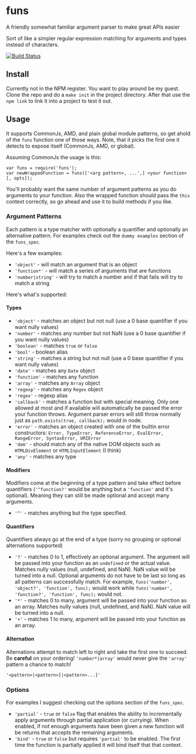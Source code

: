 # funs
A friendly somewhat familiar argument parser to make great APIs easier

Sort of like a simpler regular expression matching for arguments and types instead of characters.

[![Build Status](https://travis-ci.org/copenhas/funs.png)](https://travis-ci.org/copenhas/funs)

## Install
Currently not in the NPM register. You want to play around be my guest. 
Clone the repo and do a `make init` in the project directory.
After that use the `npm link` to link it into a project to test it out.

## Usage
It supports CommonJs, AMD, and plain global module patterns, so get ahold of the `funs` function one of those ways. Note, that it picks the first one it detects to expose itself (CommonJs, AMD, or global).

Assuming CommonJs the usage is this:

    var funs = require('funs');
    var newWrappedFunction = funs(['<arg pattern>, ...',] <your function> [, opts]);
You'll probably want the same number of argument patterns as you do arguments to your function.
Also the wrapped function should pass the `this` context correctly, so go ahead and use it to build methods if you like.
  
### Argument Patterns
Each pattern is a type matcher with optionally a quantifier and optionally an alternative pattern. For examples check out the `dummy examples` section of the `funs_spec`.

Here's a few examples:
* `'object'` - will match an argument that is an object
* `'function*'` - will match a series of arguments that are functions
* `'number|string'` - will try to match a number and if that fails will try to match a string
  
Here's what's supported:
#### Types
* `'object'` - matches an object but not null (use a 0 base quantifier if you want nully values)
* `'number'` - matches any number but not NaN (use a 0 base quantifier if you want nully values)
* `'boolean'` - matches `true` or `false`
* `'bool'` - boolean alias
* `'string'` - matches a string but not null (use a 0 base quantifier if you want nully values)
* `'date'` - matches any `Date` object
* `'function'` - matches any function
* `'array'` - matches any `Array` object
* `'regexp'` - matches any `Regex` object
* `'regex'` - regexp alias
* `'callback'` - matches a function but with special meaning. Only one allowed at most and if available will automatically be passed the error your function throws. Argument parser errors will still throw normally just as `path.exists(true, callback);` would in node.
* `'error'` - matches an object created with one of the builtin error constructors: ` Error, TypeError, ReferenceError, EvalError, RangeError, SyntaxError, URIError `
* `'dom'` - should match any of the native DOM objects such as `HTMLDivElement` or `HTMLInputElement` (I think)
* `'any'` - matches any type

#### Modifiers
Modifiers come at the beginning of a type pattern and take effect before quantifiers (`'^function?'` would be anything but a `'function'` and it's optional). Meaning they can still be made optional and accept many arguments.

* `'^'` - matches anything but the type specified.

#### Quantifiers
Quantifiers always go at the end of a type (sorry no grouping or optional alternations supported)

* `'?'` - matches 0 to 1, effectively an optional argument. The argument will be passed into your function as an `undefined` or the actual value. Matches nully values (null, undefined, and NaN). NaN value will be turned into a null. Optional arguments do not have to be last so long as all patterns can successfully match. For example, `funs('number', 'object?', 'function', func);` would work while `funs('number', 'function?', 'function', func);` would not.
* `'*'` - matches 0 to many, argument will be passed into your function as an array. Matches nully values (null, undefined, and NaN). NaN value will be turned into a null. 
* `'+'` - matches 1 to many, argument will be passed into your function as an array. 

#### Alternation
Alternations attempt to match left to right and take the first one to succeed. Be **careful** on your ordering!
`'number*|array'` would never give the `'array'` pattern a chance to match!

`'<pattern>|<pattern>[|<pattern>...]'`


### Options
For examples I suggest checking out the options section of the `funs_spec`.

* `'partial'` - `true` or `false` flag that enables the ability to incrementally apply arguments through partial application (or currying). When enabled, if not enough arguments have been given a new function will be returns that accepts the remaining arguments.
* `'bind'` - `true` or `false` but requires `'partial'` to be enabled. The first time the function is partially applied it will bind itself that that context. 

